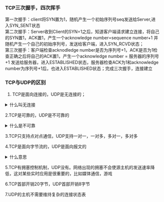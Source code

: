 ### TCP三次握手，四次挥手
第一次握手：client将SYN置为1，随机产生一个初始序列号seq发送给Server,进入SYN_SENT状态</br>
第二次握手：Server收到Client的SYN=1之后，知道客户端请求建立连接，将自己的SYN置1，ACK置1，产生一个acknowledge number=sequence number+1
并随机产生一个自己的初始序列号，发送给客户端，进入SYN_RCVD状态；</br>
第三次握手：客户端检查acknodledge number是否为序列号+1，ACK是否为1检查正确之后将自己的ACK置1，产生一个acknowledge number = 服务器的序列号+1
发送给服务器，进入ESTABLISHED状态，服务器检查ACK为1和acknowledge number为序列号+1后，也进入ESTABLISHED状态；完成三次握手，连接建立</br>


### TCP与UDP的区别

1. TCP是面向连接的，UDP是无连接的；
<details>
<summary>什么叫无连接</summary>

UDP发送数据之前不需要建立连接
</details>

2.TCP是可靠的，UDP是不可靠的
<details>
  <summary>什么是不可靠</summary>
  UDP接收到报文后，不需要给出任何确认
</details>

3.TCP只支持点对点通信，UDP支持一对一，一对多，多对一，多对多

4.TCP是面向字节流的，UDP是面向报文的
<details>
  <summary>什么意思</summary>
  面向字节流是指发送数据时以字节为单位，一个数据包可以拆分成若干组进行发送，而UDP一个报文只能一次发完。
</details>

5.TCP有拥塞控制机制，UDP没有。网络出现的拥塞不会使源主机的发送速率降低，这对某些实时应用是很重要的，比如媒体通信，游戏

6.TCP首部开销20字节，UDP首部开销8字节

7.UDP的主机不需要维持复杂的连接状态表
